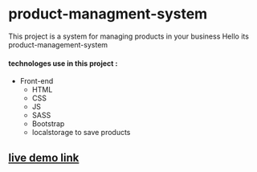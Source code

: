 # product-managment-system
This project is a system for managing products in your business
 Hello its product-management-system

#### technologes use in this project :
  - Front-end
    - HTML
    - CSS
    - JS
    - SASS
    - Bootstrap
    - localstorage to save products


## [live demo link](https://ahmedshehata98.github.io/product-managment-system/)
